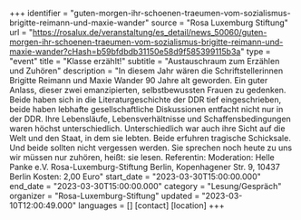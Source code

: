 +++
identifier = "guten-morgen-ihr-schoenen-traeumen-vom-sozialismus-brigitte-reimann-und-maxie-wander"
source = "Rosa Luxemburg Stiftung"
url = "https://rosalux.de/veranstaltung/es_detail/news_50060/guten-morgen-ihr-schoenen-traeumen-vom-sozialismus-brigitte-reimann-und-maxie-wander?cHash=b59bfdbdb31150e58d9f585399115b3a"
type = "event"
title = "Klasse erzählt!"
subtitle = "Austauschraum zum Erzählen und Zuhören"
description = "In diesem Jahr wären die Schriftstellerinnen Brigitte Reimann und Maxie Wander 90 Jahre alt geworden. Ein guter Anlass, dieser zwei emanzipierten, selbstbewussten Frauen zu gedenken. Beide haben sich in die Literaturgeschichte der DDR tief eingeschrieben, beide haben lebhafte gesellschaftliche Diskussionen entfacht  nicht nur in der DDR. Ihre Lebensläufe, Lebensverhältnisse und Schaffensbedingungen waren höchst unterschiedlich. Unterschiedlich war auch ihre Sicht auf die Welt und den Staat, in dem sie lebten. Beide erfuhren tragische Schicksale. Und beide sollten nicht vergessen werden. Sie sprechen noch heute zu uns  wir müssen nur zuhören, heißt: sie lesen.
Referentin: 
Moderation: 
Helle Panke e.V.  Rosa-Luxemburg-Stiftung Berlin, Kopenhagener Str. 9, 10437 Berlin
Kosten: 2,00 Euro"
start_date = "2023-03-30T15:00:00.000"
end_date = "2023-03-30T15:00:00.000"
category = "Lesung/Gespräch"
organizer = "Rosa-Luxemburg-Stiftung"
updated = "2023-03-10T12:00:49.000"
languages = []
[contact]
[location]
+++